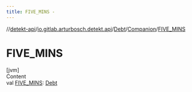 ```yaml
---
title: FIVE_MINS -
---
```

//[detekt-api](../../../index.md)/[io.gitlab.arturbosch.detekt.api](../../index.md)/[Debt](../index.md)/[Companion](index.md)/[FIVE_MINS](-f-i-v-e_-m-i-n-s.md)



# FIVE_MINS  
[jvm]  
Content  
val [FIVE_MINS](-f-i-v-e_-m-i-n-s.md): [Debt](../index.md)  



